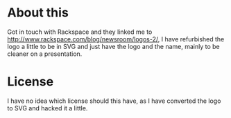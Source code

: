 About this
==========

Got in touch with Rackspace and they linked me to http://www.rackspace.com/blog/newsroom/logos-2/,
I have refurbished the logo a little to be in SVG and just have the logo and the name, mainly to 
be cleaner on a presentation.

License
=======

I have no idea which license should this have, as I have converted the logo to SVG and hacked
it a little.
